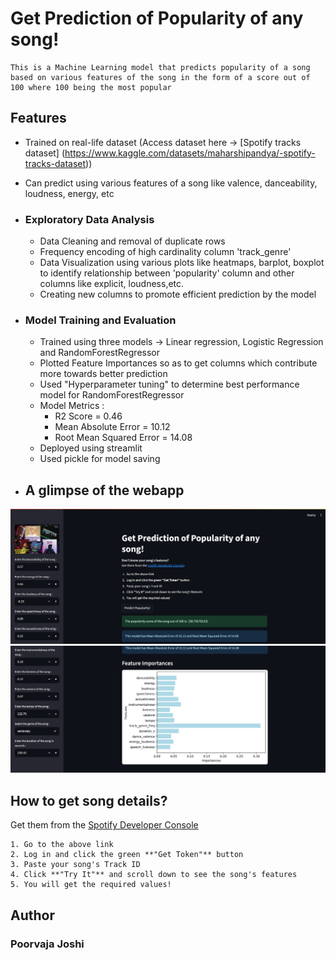 # Get Prediction of Popularity of any song! #
    This is a Machine Learning model that predicts popularity of a song based on various features of the song in the form of a score out of 100 where 100 being the most popular
## Features ##
- Trained on real-life dataset (Access dataset here -> [Spotify tracks dataset] (https://www.kaggle.com/datasets/maharshipandya/-spotify-tracks-dataset))
- Can predict using various features of a song like valence, danceability, loudness, energy, etc

- ### Exploratory Data Analysis ###
    - Data Cleaning and removal of duplicate rows
    - Frequency encoding of high cardinality column 'track_genre'
    - Data Visualization using various plots like heatmaps, barplot, boxplot to identify relationship between 'popularity' column and other columns like explicit, loudness,etc.
    - Creating new columns to promote efficient prediction by the model

- ### Model Training and Evaluation ###
    - Trained using three models -> Linear regression, Logistic Regression and RandomForestRegressor
    - Plotted Feature Importances so as to get columns which contribute more towards better prediction
    - Used "Hyperparameter tuning" to determine best performance model for RandomForestRegressor
    - Model Metrics :
        - R2 Score = 0.46
        - Mean Absolute Error = 10.12
        - Root Mean Squared Error = 14.08
    - Deployed using streamlit
    - Used pickle for model saving
 - ## A glimpse of the webapp ##
 ![App_Preview1](app_screenshots\app_ss_1.png)
 ![App_Preview2](app_screenshots\app_ss_2.png)
 ## How to get song details? ##
 Get them from the [Spotify Developer Console](https://developer.spotify.com/console/get-audio-features-track/)
    
    1. Go to the above link  
    2. Log in and click the green **"Get Token"** button  
    3. Paste your song's Track ID 
    4. Click **"Try It"** and scroll down to see the song's features  
    5. You will get the required values!

## Author ##
### Poorvaja Joshi ###